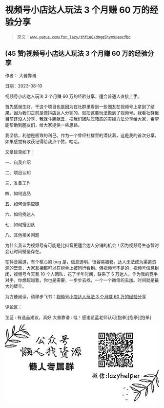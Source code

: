 # 视频号小店达人玩法 3 个月赚 60 万的经验分享

> 原文：[`www.yuque.com/for_lazy/thfiu8/dmgq5hym9peocfbd`](https://www.yuque.com/for_lazy/thfiu8/dmgq5hym9peocfbd)



## (45 赞)视频号小店达人玩法 3 个月赚 60 万的经验分享 

作者： 大普靠谱 

日期：2023-08-10 

视频号小店达人玩法 3 个月赚 60 万的经验分享，适合普通人直接上手。 

首先感谢生财，干这个项目也是因为在社群里看到一些圈友在视频号上拿到了结果。因为我们之前是做抖店达人分销的，就把这套玩法搬到了视频号。我看社群里目前还没人分享，我就斗胆献丑，把我们团队压箱底的实操方法分享给大家，希望能帮助到圈友们，给大家提供一些思路。 

我坚信，利他是极致的利己。作为一个曾经社群里的潜伏着，这是我的首次分享，如果感觉有收获记得给我点个赞，哈哈。 

文章目录如下： 

一、自我介绍 

二、项目认知 

三、准备工作 

四、如何选品 

五、如何谈供应链 

六、如何找达人 

七、如何搭团队 

八、其他相关问题 

为什么我认为视频号有可能是比抖音更适合达人分销的机会！因为视频号生态暂时会让时间壁垒存在。 

在抖音渠道，有个核心的 bug 是，信息透明，很容易被卷。达人无法成为渠道资源的壁垒，大家互相都可以在榜单上被同行看到。但视频号不是的，视频号信息封闭，视频号今天我 10 个人团队，花了半年时间，联系了 5 万达人。作为我的竞争对手，你想超越我，你也是需要，一步步去找，一个一个微信的去加。时间就是最大的壁垒。 

为方便阅读，请移步飞书：[视频号小店达人玩法 3 个月赚 60 万的经验分享](https://oj5ckuh05s.feishu.cn/docx/EzOZdlvI4oSuD8xdS2VcQ7tVnFc?from=from_copylink) 

评论区： 

芷蓝 : 有选品建议，真好 大普靠谱 : 哇！感谢芷蓝老师认可[抱拳][抱拳][抱拳] 

![](img/894d30a529e7c37bcd3392323c99941c.png)  